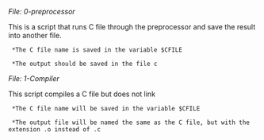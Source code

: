 *File: 0-preprocessor*

This is a script that runs C file through the preprocessor and save the result into another file.

     *The C file name is saved in the variable $CFILE
     
     *The output should be saved in the file c

*File: 1-Compiler*

This script compiles a C file but does not link

     *The C file name will be saved in the variable $CFILE
     
     *The output file will be named the same as the C file, but with the extension .o instead of .c